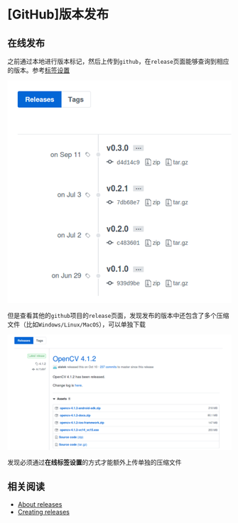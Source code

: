 
# [GitHub]版本发布

## 在线发布

之前通过本地进行版本标记，然后上传到`github`，在`release`页面能够查询到相应的版本。参考[标签设置](https://zj-git-guide.readthedocs.io/zh_CN/latest/basic/%E6%A0%87%E7%AD%BE%E8%AE%BE%E7%BD%AE.html)

![](./imgs/release/local-release.png)

但是查看其他的`github`项目的`release`页面，发现发布的版本中还包含了多个压缩文件（比如`Windows/Linux/MacOS`），可以单独下载

![](./imgs/release/remote-release.png)

发现必须通过**在线标签设置**的方式才能额外上传单独的压缩文件

## 相关阅读

* [About releases](https://help.github.com/en/github/administering-a-repository/about-releases)
* [Creating releases](https://help.github.com/en/github/administering-a-repository/creating-releases)